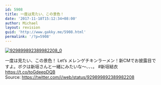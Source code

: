 ```yaml
---
id: 5908
title: 一度は見たい、この景色！
date: '2017-11-18T15:12:34+08:00'
author: Michael
layout: revision
guid: 'http://www.gakky.me/5908.html'
permalink: '/?p=5908'
---
```


[![929899892389982208_0](http://www.yui-aragaki.org/wp-content/uploads/2017/11/929899892389982208_0.jpg)](http://www.yui-aragaki.org/wp-content/uploads/2017/11/929899892389982208_0.jpg)

一度は見たい、この景色！ Let’s メレンゲチキンラーメン！新CMでお披露目ですよ。ボクは新垣さんと一緒にみたいな～、、、。 #新垣結衣 https://t.co/toGdeepDQB  
Source: <https://twitter.com/i/web/status/929899892389982208>